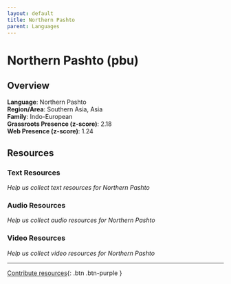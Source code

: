```yaml
---
layout: default
title: Northern Pashto
parent: Languages
---
```


# Northern Pashto (pbu)

## Overview

**Language**: Northern Pashto  
**Region/Area**: Southern Asia, Asia  
**Family**: Indo-European  
**Grassroots Presence (z-score)**: 2.18  
**Web Presence (z-score)**: 1.24  

## Resources

### Text Resources
*Help us collect text resources for Northern Pashto*

### Audio Resources
*Help us collect audio resources for Northern Pashto*

### Video Resources
*Help us collect video resources for Northern Pashto*

---

[Contribute resources](https://forms.office.com/e/1SfLJx3u1r){: .btn .btn-purple }
